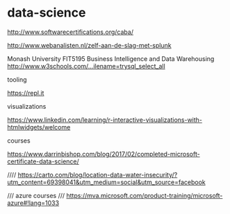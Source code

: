 # data-science

http://www.softwarecertifications.org/caba/

http://www.webanalisten.nl/zelf-aan-de-slag-met-splunk

Monash University FIT5195 Business Intelligence and Data Warehousing
http://www.w3schools.com/...ilename=trysql_select_all

tooling

https://repl.it


visualizations

https://www.linkedin.com/learning/r-interactive-visualizations-with-htmlwidgets/welcome




courses

https://www.darrinbishop.com/blog/2017/02/completed-microsoft-certificate-data-science/

////
https://carto.com/blog/location-data-water-insecurity/?utm_content=69398041&utm_medium=social&utm_source=facebook



/// azure courses ///
https://mva.microsoft.com/product-training/microsoft-azure#!lang=1033
